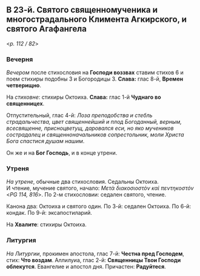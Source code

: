 ## В 23-й. Святого священномученика и многострадального Климента Агкирского, и святого Агафангела

<*p. 112 / 82*>

### Вечерня

*Вечером* после стихословия на **Господи воззвах** ставим стихов 6 и поем стихиры подобны 3 и 
Богородицы 3. **Слава:** глас 8-й, **Времен четверищно**.  

На *стиховне*: стихиры Октоиха. **Слава:** глас 1-й **Чуднаго во священницех**.  

Отпустительный, глас 4-й: *Лоза преподобства и стебль страдальчества, цвет священнейший и плод Богоданный, 
верным, всесвященне, присноцветущ, даровался еси, но яко мучеников сострадалец и священноначальников 
сопрестольник, моли Христа Бога спастися душам нашим*. 

Он же и на **Бог Господь**, и в конце утрени. 

### Утреня

*На утрене*, обычные два стихословия. Седальны Октоиха.  
И чтение, мучение святого, начало: *Μετὰ διακοσιοστὸν καὶ πεντηκοστόν* <*PG 114, 816*>. 
По 2-м стихословии: седален святого, чтение.  

Канона два: Октоиха и святого один. 
По 3-й: седален Октоиха. 
По 6-й: кондак. 
По 9-й: эксапостиларий. 

На **Хвалите**: стихиры Октоиха.    

### Литургия

*На Литургии*, прокимен апостола, глас 7-й: **Честна пред Господем**, стих: **Что воздам**. 
Аллилуиа, глас 2-й: **Священницы Твои Господи облекутся**. 
Евангелие и апостол дня. 
Причастен: **Радуйтеся**. 
